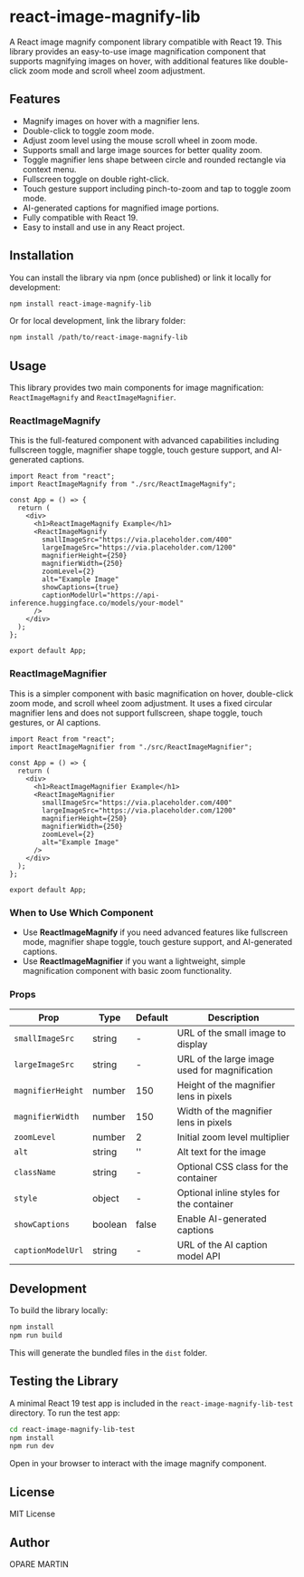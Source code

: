 # react-image-magnify-lib

A React image magnify component library compatible with React 19. This library provides an easy-to-use image magnification component that supports magnifying images on hover, with additional features like double-click zoom mode and scroll wheel zoom adjustment.

## Features

- Magnify images on hover with a magnifier lens.
- Double-click to toggle zoom mode.
- Adjust zoom level using the mouse scroll wheel in zoom mode.
- Supports small and large image sources for better quality zoom.
- Toggle magnifier lens shape between circle and rounded rectangle via context menu.
- Fullscreen toggle on double right-click.
- Touch gesture support including pinch-to-zoom and tap to toggle zoom mode.
- AI-generated captions for magnified image portions.
- Fully compatible with React 19.
- Easy to install and use in any React project.

## Installation

You can install the library via npm (once published) or link it locally for development:

```bash
npm install react-image-magnify-lib
```

Or for local development, link the library folder:

```bash
npm install /path/to/react-image-magnify-lib
```

## Usage

This library provides two main components for image magnification: `ReactImageMagnify` and `ReactImageMagnifier`.

### ReactImageMagnify

This is the full-featured component with advanced capabilities including fullscreen toggle, magnifier shape toggle, touch gesture support, and AI-generated captions.

```tsx
import React from "react";
import ReactImageMagnify from "./src/ReactImageMagnify";

const App = () => {
  return (
    <div>
      <h1>ReactImageMagnify Example</h1>
      <ReactImageMagnify
        smallImageSrc="https://via.placeholder.com/400"
        largeImageSrc="https://via.placeholder.com/1200"
        magnifierHeight={250}
        magnifierWidth={250}
        zoomLevel={2}
        alt="Example Image"
        showCaptions={true}
        captionModelUrl="https://api-inference.huggingface.co/models/your-model"
      />
    </div>
  );
};

export default App;
```

### ReactImageMagnifier

This is a simpler component with basic magnification on hover, double-click zoom mode, and scroll wheel zoom adjustment. It uses a fixed circular magnifier lens and does not support fullscreen, shape toggle, touch gestures, or AI captions.

```tsx
import React from "react";
import ReactImageMagnifier from "./src/ReactImageMagnifier";

const App = () => {
  return (
    <div>
      <h1>ReactImageMagnifier Example</h1>
      <ReactImageMagnifier
        smallImageSrc="https://via.placeholder.com/400"
        largeImageSrc="https://via.placeholder.com/1200"
        magnifierHeight={250}
        magnifierWidth={250}
        zoomLevel={2}
        alt="Example Image"
      />
    </div>
  );
};

export default App;
```

### When to Use Which Component

- Use **ReactImageMagnify** if you need advanced features like fullscreen mode, magnifier shape toggle, touch gesture support, and AI-generated captions.
- Use **ReactImageMagnifier** if you want a lightweight, simple magnification component with basic zoom functionality.

### Props

| Prop              | Type    | Default | Description                                   |
| ----------------- | ------- | ------- | --------------------------------------------- |
| `smallImageSrc`   | string  | -       | URL of the small image to display             |
| `largeImageSrc`   | string  | -       | URL of the large image used for magnification |
| `magnifierHeight` | number  | 150     | Height of the magnifier lens in pixels        |
| `magnifierWidth`  | number  | 150     | Width of the magnifier lens in pixels         |
| `zoomLevel`       | number  | 2       | Initial zoom level multiplier                 |
| `alt`             | string  | ''      | Alt text for the image                        |
| `className`       | string  | -       | Optional CSS class for the container          |
| `style`           | object  | -       | Optional inline styles for the container      |
| `showCaptions`    | boolean | false   | Enable AI-generated captions                  |
| `captionModelUrl` | string  | -       | URL of the AI caption model API               |

## Development

To build the library locally:

```bash
npm install
npm run build
```

This will generate the bundled files in the `dist` folder.

## Testing the Library

A minimal React 19 test app is included in the `react-image-magnify-lib-test` directory. To run the test app:

```bash
cd react-image-magnify-lib-test
npm install
npm run dev
```

Open in your browser to interact with the image magnify component.

## License

MIT License

## Author

OPARE MARTIN
